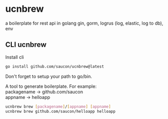 # ucnbrew
a boilerplate for rest api in golang
gin, gorm, logrus (log, elastic, log to db), env


## CLI ucnbrew

Install cli

```sh
go install github.com/saucon/ucnbrew@latest
```

Don't forget to setup your path to go/bin.

A tool to generate boilerplate.
For example: <br />
packagename -> github.com/saucon <br />
appname -> helloapp <br />

```sh
ucnbrew brew [packagename]/[appname] [appname]
ucnbrew brew github.com/saucon/helloapp helloapp
```
